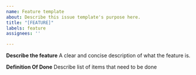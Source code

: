 ```yaml
---
name: Feature template
about: Describe this issue template's purpose here.
title: "[FEATURE]"
labels: feature
assignees: ''

---
```


**Describe the feature**
A clear and concise description of what the feature is.

**Definition Of Done**
Describe list of items that need to be done
